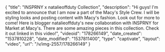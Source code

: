 {
    "title": "INSPRNY x natalieoffduty Collection",
    "description": "Hi guys! I'm excited to announce that I am now a part of the Macy's Style Crew. I will be styling looks and posting content with Macy's fashion. Look out for more to come! Here is blogger natalieoffduty's new collaboration with INSPRNY for Market at Macy's. There are some amazing pieces in this collection. Check it out linked in this video!",
    "videoid": "178266149",
    "date_created": "1537810228",
    "date_modified": "1537811400",
    "type": "captivate",
    "layout": "video",
    "url": "\/v\/img-2557\/178266149"
}